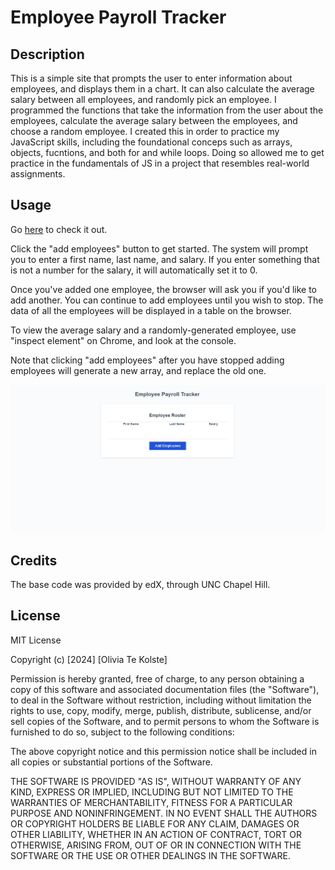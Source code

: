 # Employee Payroll Tracker

## Description
This is a simple site that prompts the user to enter information about employees, and displays them in a chart. It can also calculate the average salary between all employees, and randomly pick an employee.
I programmed the functions that take the information from the user about the employees, calculate the average salary between the employees, and choose a random employee. I created this in order to practice my JavaScript skills, including the foundational conceps such as arrays, objects, fucntions, and both for and while loops. Doing so allowed me to get practice in the fundamentals of JS in a project that resembles real-world assignments.

## Usage

Go [here](https://otekolste.github.io/employee-payroll-tracker/) to check it out.

Click the "add employees" button to get started. The system will prompt you to enter a first name, last name, and salary. If you enter something that is not a number for the salary, it will automatically set it to 0.

Once you've added one employee, the browser will ask you if you'd like to add another. You can continue to add employees until you wish to stop. The data of all the employees will be displayed in a table on the browser.

To view the average salary and a randomly-generated employee, use "inspect element" on Chrome, and look at the console.

Note that clicking "add employees"  after you have stopped adding employees will generate a new array, and replace the old one.

![Screenshot of application](./Assets/deployed-app.png)

## Credits

The base code was provided by edX, through UNC Chapel Hill. 

## License

MIT License

Copyright (c) [2024] [Olivia Te Kolste]

Permission is hereby granted, free of charge, to any person obtaining a copy
of this software and associated documentation files (the "Software"), to deal
in the Software without restriction, including without limitation the rights
to use, copy, modify, merge, publish, distribute, sublicense, and/or sell
copies of the Software, and to permit persons to whom the Software is
furnished to do so, subject to the following conditions:

The above copyright notice and this permission notice shall be included in all
copies or substantial portions of the Software.

THE SOFTWARE IS PROVIDED "AS IS", WITHOUT WARRANTY OF ANY KIND, EXPRESS OR
IMPLIED, INCLUDING BUT NOT LIMITED TO THE WARRANTIES OF MERCHANTABILITY,
FITNESS FOR A PARTICULAR PURPOSE AND NONINFRINGEMENT. IN NO EVENT SHALL THE
AUTHORS OR COPYRIGHT HOLDERS BE LIABLE FOR ANY CLAIM, DAMAGES OR OTHER
LIABILITY, WHETHER IN AN ACTION OF CONTRACT, TORT OR OTHERWISE, ARISING FROM,
OUT OF OR IN CONNECTION WITH THE SOFTWARE OR THE USE OR OTHER DEALINGS IN THE
SOFTWARE.